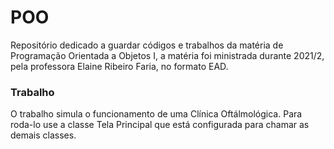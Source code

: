 # POO
Repositório dedicado a guardar códigos e trabalhos da matéria de Programação Orientada a Objetos I,
a matéria foi ministrada durante 2021/2, pela professora Elaine Ribeiro Faria, no formato EAD.

### Trabalho
O trabalho simula o funcionamento de uma Clínica Oftálmológica. Para roda-lo use a classe
Tela Principal que está configurada para chamar as demais classes.
